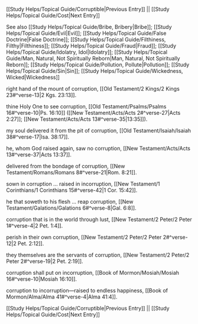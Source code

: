 [[Study Helps/Topical Guide/Corruptible|Previous Entry]]  ||  [[Study Helps/Topical Guide/Cost|Next Entry]]

 See also [[Study Helps/Topical Guide/Bribe, Bribery|Bribe]]; [[Study Helps/Topical Guide/Evil|Evil]]; [[Study Helps/Topical Guide/False Doctrine|False Doctrine]]; [[Study Helps/Topical Guide/Filthiness, Filthy|Filthiness]]; [[Study Helps/Topical Guide/Fraud|Fraud]]; [[Study Helps/Topical Guide/Idolatry, Idol|Idolatry]]; [[Study Helps/Topical Guide/Man, Natural, Not Spiritually Reborn|Man, Natural, Not Spiritually Reborn]]; [[Study Helps/Topical Guide/Pollution, Pollute|Pollution]]; [[Study Helps/Topical Guide/Sin|Sin]]; [[Study Helps/Topical Guide/Wickedness, Wicked|Wickedness]]

 right hand of the mount of corruption, [[Old Testament/2 Kings/2 Kings 23#^verse-13|2 Kgs. 23:13]].

 thine Holy One to see corruption, [[Old Testament/Psalms/Psalms 16#^verse-10|Ps. 16:10]] ([[New Testament/Acts/Acts 2#^verse-27|Acts 2:27]]; [[New Testament/Acts/Acts 13#^verse-35|13:35]]).

 my soul delivered it from the pit of corruption, [[Old Testament/Isaiah/Isaiah 38#^verse-17|Isa. 38:17]].

 he, whom God raised again, saw no corruption, [[New Testament/Acts/Acts 13#^verse-37|Acts 13:37]].

 delivered from the bondage of corruption, [[New Testament/Romans/Romans 8#^verse-21|Rom. 8:21]].

 sown in corruption ... raised in incorruption, [[New Testament/1 Corinthians/1 Corinthians 15#^verse-42|1 Cor. 15:42]].

 he that soweth to his flesh ... reap corruption, [[New Testament/Galations/Galations 6#^verse-8|Gal. 6:8]].

 corruption that is in the world through lust, [[New Testament/2 Peter/2 Peter 1#^verse-4|2 Pet. 1:4]].

 perish in their own corruption, [[New Testament/2 Peter/2 Peter 2#^verse-12|2 Pet. 2:12]].

 they themselves are the servants of corruption, [[New Testament/2 Peter/2 Peter 2#^verse-19|2 Pet. 2:19]].

 corruption shall put on incorruption, [[Book of Mormon/Mosiah/Mosiah 16#^verse-10|Mosiah 16:10]].

 corruption to incorruption—raised to endless happiness, [[Book of Mormon/Alma/Alma 41#^verse-4|Alma 41:4]].

[[Study Helps/Topical Guide/Corruptible|Previous Entry]]  ||  [[Study Helps/Topical Guide/Cost|Next Entry]]